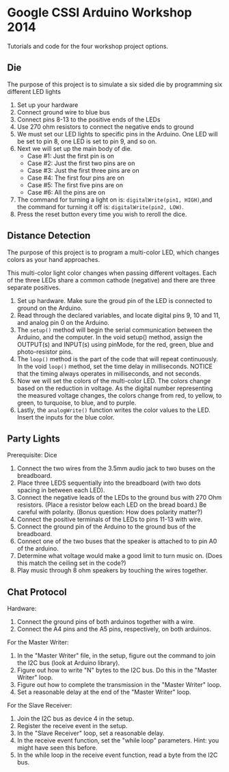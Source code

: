 Google CSSI Arduino Workshop 2014
============================
Tutorials and code for the four workshop project options.

Die
-----------
The purpose of this project is to simulate a six sided die by programming six different LED lights

1.  Set up your hardware
2.  Connect ground wire to blue bus
3.  Connect pins 8-13 to the positive ends of the LEDs 
4.  Use 270 ohm resistors to connect the negative ends to ground
5.  We must set our LED lights to specific pins in the Arduino. One LED will be set to pin 8, one LED is set to pin 9,	and so on.
6.  Next we will set up the main body of die.
    * Case #1: Just the first pin is on
    * Case #2: Just the first two pins are on
    * Case #3: Just the first three pins are on
    * Case #4: The first four pins are on
    * Case #5: The first five pins are on
    * Case #6: All the pins are on
7.  The command for turning a light on is: `digitalWrite(pin1, HIGH)`,and the command for turning it off is: `digitalWrite(pin2, LOW)`.
8.  Press the reset button every time you wish to reroll the dice.

Distance Detection
------------------
The purpose of this project is to program a multi-color LED, which changes colors as your hand approaches.

This multi-color light color changes when passing different voltages. Each of the three LEDs share a common cathode (negative) and there are three separate positives. 


1. Set up hardware. Make sure the groud pin of the LED is connected to ground on the Arduino.
2. Read through the declared variables, and locate digital pins 9, 10 and 11, and analog pin 0 on the Arduino.
3. The `setup()` method will begin the serial communication between the Arduino, and the computer. In the void setup() method,  assign the OUTPUT(s) and INPUT(s) using pinMode, for the red, green, blue and photo-resistor pins.
4. The `loop()` method is the part of the code that will repeat continuously. In the void `loop()` method, set the time delay in milliseconds. NOTICE that the timing always operates in milliseconds, and not seconds. 
5. Now we will set the colors of the multi-color LED. The colors change based on the reduction in voltage. As the digital number representing the measured voltage changes, the colors change from red, to yellow, to green, to turquoise, to blue, and to purple. 
6.  Lastly, the `analogWrite()` function writes the color values to the LED. Insert the inputs for the blue color.   

Party Lights
-----
Prerequisite: Dice

1. Connect the two wires from the 3.5mm audio jack to two buses on the breadboard. 
2. Place three LEDS sequentially into the breadboard (with two dots spacing in between each LED).
3. Connect the negative leads of the LEDs to the ground bus with 270 Ohm resistors. (Place a resistor below each LED on the bread board.) 
   Be careful with polarity. (Bonus question: How does polarity matter?)
4. Connect the positive terminals of the LEDs to pins 11-13 with wire.
5. Connect the ground pin of the Arduino to the ground bus of the breadboard.
6. Connect one of the two buses that the speaker is attached to to pin A0 of the arduino.
7. Determine what voltage would make a good limit to turn music on. (Does this match the ceiling set in the code?)
8. Play music through 8 ohm speakers by touching the wires together.

Chat Protocol
----------------
Hardware:

1. Connect the ground pins of both arduinos together with a wire.
2. Connect the A4 pins and the A5 pins, respectively, on both arduinos.

For the Master Writer:

1. In the "Master Writer" file, in the setup, figure out the command to join the I2C bus (look at Arduino library).
2. Figure out how to write "N" bytes to the I2C bus. Do this in the "Master Writer" loop.
3. Figure out how to complete the transmission in the "Master Writer" loop.
4. Set a reasonable delay at the end of the "Master Writer" loop.

For the Slave Receiver:

1. Join the I2C bus as device 4 in the setup.
2. Register the receive event in the setup.
3. In the "Slave Receiver" loop, set a reasonable delay.
4. In the receive event function, set the "while loop" parameters. Hint: you might have seen this before.
5. In the while loop in the receive event function, read a byte from the I2C bus.
